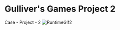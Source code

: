 # Gulliver's Games Project 2
 Case - Project - 2
![RuntimeGif2](https://github.com/mustafaAkgul1/Gulliver-s-Games-Project-2/blob/master/Proje%202%20gif.gif)

